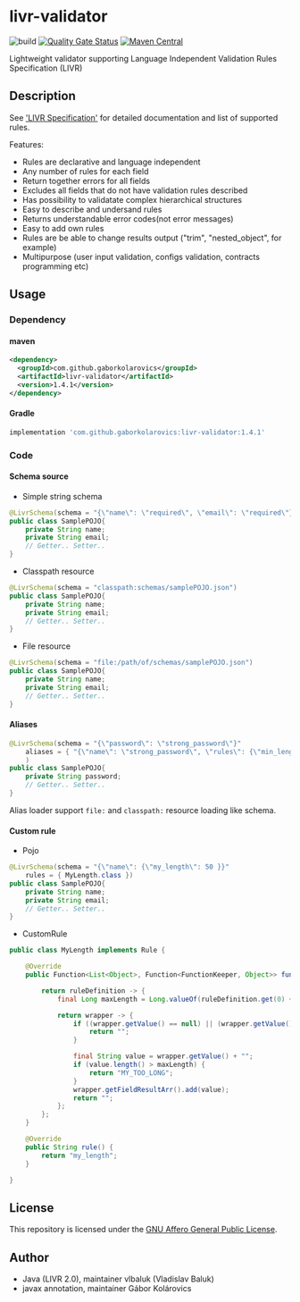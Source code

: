 # livr-validator

![build](https://github.com/gaborkolarovics/livr-validator/workflows/build/badge.svg?branch=master) [![Quality Gate Status](https://sonarcloud.io/api/project_badges/measure?project=gaborkolarovics_livr-validator&metric=alert_status)](https://sonarcloud.io/dashboard?id=gaborkolarovics_livr-validator) [![Maven Central](https://img.shields.io/maven-central/v/com.github.gaborkolarovics/livr-validator.svg?label=Maven%20Central)](https://search.maven.org/search?q=g:%22com.github.gaborkolarovics%22%20AND%20a:%22livr-validator%22)

Lightweight validator supporting Language Independent Validation Rules Specification (LIVR)

## Description
See ['LIVR Specification'](http://livr-spec.org) for detailed documentation and list of supported rules.

Features:

 * Rules are declarative and language independent
 * Any number of rules for each field
 * Return together errors for all fields
 * Excludes all fields that do not have validation rules described
 * Has possibility to validatate complex hierarchical structures
 * Easy to describe and undersand rules
 * Returns understandable error codes(not error messages)
 * Easy to add own rules
 * Rules are be able to change results output ("trim", "nested\_object", for example)
 * Multipurpose (user input validation, configs validation, contracts programming etc)

## Usage

### Dependency

#### maven
```xml
<dependency>
  <groupId>com.github.gaborkolarovics</groupId>
  <artifactId>livr-validator</artifactId>
  <version>1.4.1</version>
</dependency>
```

#### Gradle
```js
implementation 'com.github.gaborkolarovics:livr-validator:1.4.1'
```

### Code

#### Schema source

* Simple string schema
```java
@LivrSchema(schema = "{\"name\": \"required\", \"email\": \"required\"}")
public class SamplePOJO{
    private String name;
    private String email;
    // Getter.. Setter..
}
```

* Classpath resource
```java
@LivrSchema(schema = "classpath:schemas/samplePOJO.json")
public class SamplePOJO{
    private String name;
    private String email;
    // Getter.. Setter..
}
```

* File resource
```java
@LivrSchema(schema = "file:/path/of/schemas/samplePOJO.json")
public class SamplePOJO{
    private String name;
    private String email;
    // Getter.. Setter..
}
```

#### Aliases

```java
@LivrSchema(schema = "{\"password\": \"strong_password\"}"
    aliases = { "{\"name\": \"strong_password\", \"rules\": {\"min_length\": 6}, \"error\": \"WEAK_PASSWORD\"}" }
    )
public class SamplePOJO{
    private String password;
    // Getter.. Setter..
}
```

Alias loader support `file:` and `classpath:` resource loading like schema.

#### Custom rule

* Pojo
```java
@LivrSchema(schema = "{\"name\": {\"my_length\": 50 }}"
	rules = { MyLength.class })
public class SamplePOJO{
    private String name;
    private String email;
    // Getter.. Setter..
}
```

* CustomRule
```java
public class MyLength implements Rule {

    @Override
    public Function<List<Object>, Function<FunctionKeeper, Object>> func() {

        return ruleDefinition -> {
            final Long maxLength = Long.valueOf(ruleDefinition.get(0) + "");

            return wrapper -> {
                if ((wrapper.getValue() == null) || (wrapper.getValue() + "").equals("")) {
                    return "";
                }

                final String value = wrapper.getValue() + "";
                if (value.length() > maxLength) {
                    return "MY_TOO_LONG";
                }
                wrapper.getFieldResultArr().add(value);
                return "";
            };
        };
    }

    @Override
    public String rule() {
        return "my_length";
    }

}
```

## License

This repository is licensed under the [GNU Affero General Public License](https://www.gnu.org/licenses/agpl-3.0.en.html).

## Author

* Java (LIVR 2.0), maintainer vlbaluk (Vladislav Baluk)
* javax annotation, maintainer Gábor Kolárovics
